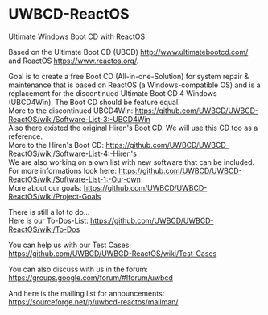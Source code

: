 # UWBCD-ReactOS
Ultimate Windows Boot CD with ReactOS

Based on the Ultimate Boot CD (UBCD) http://www.ultimatebootcd.com/ and ReactOS https://www.reactos.org/.

Goal is to create a free Boot CD (All-in-one-Solution) for system repair & maintenance that is based on ReactOS (a Windows-compatible OS) and is a replacement for the discontinued Ultimate Boot CD 4 Windows (UBCD4Win). The Boot CD should be feature equal.  
More to the discontinued UBCD4Win: https://github.com/UWBCD/UWBCD-ReactOS/wiki/Software-List-3:-UBCD4Win  
Also there existed the original Hiren's Boot CD. We will use this CD too as a reference.  
More to the Hiren's Boot CD: https://github.com/UWBCD/UWBCD-ReactOS/wiki/Software-List-4:-Hiren's  
We are also working on a own list with new software that can be included.  
For more informations look here: https://github.com/UWBCD/UWBCD-ReactOS/wiki/Software-List-1:-Our-own  
More about our goals: https://github.com/UWBCD/UWBCD-ReactOS/wiki/Project-Goals  

There is still a lot to do...  
Here is our To-Dos-List: https://github.com/UWBCD/UWBCD-ReactOS/wiki/To-Dos  

You can help us with our Test Cases:  
https://github.com/UWBCD/UWBCD-ReactOS/wiki/Test-Cases  

You can also discuss with us in the forum:  
https://groups.google.com/forum/#!forum/uwbcd  

And here is the mailing list for announcements:  
https://sourceforge.net/p/uwbcd-reactos/mailman/  
